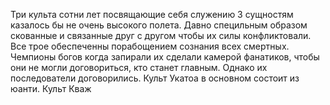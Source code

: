 
Три культа сотни лет посвящающие себя служению 3 сущностям казалось бы не очень высокого полета. Давно специльным образом скованные и связанные друг с другом чтобы их силы конфликтовали. Все трое обеспеченны порабощением сознания всех смертных. Чемпионы богов когда запирали их сделали камерой фанатиков, чтобы они не могли договориться, кто станет главным. Однако их последователи договорились. Культ Укатоа в основном состоит из юанти. Культ Кваж